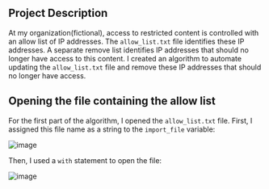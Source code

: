 ## Project Description
At my organization(fictional), access to restricted content is controlled with an allow list of IP addresses. The <code>allow_list.txt</code> file identifies these IP addresses. A separate remove list identifies IP addresses that should no longer have access to this content. I created an algorithm to automate updating the <code>allow_list.txt</code> file and remove these IP addresses that should no longer have access. 

## Opening the file containing the allow list
For the first part of the algorithm, I opened the <code>allow_list.txt</code> file. First, I assigned this file name as a string to the <code>import_file</code> variable:

![image](https://github.com/mikeal-12/File-handling-using-Python-algorithms/assets/72464155/472bd233-8e7c-4115-96e4-e9f3b961e870)

Then, I used a <code>with</code> statement to open the file:

![image](https://github.com/mikeal-12/File-handling-using-Python-algorithms/assets/72464155/8a1e2151-d86a-407a-8db6-94ec10b2bb0f)
